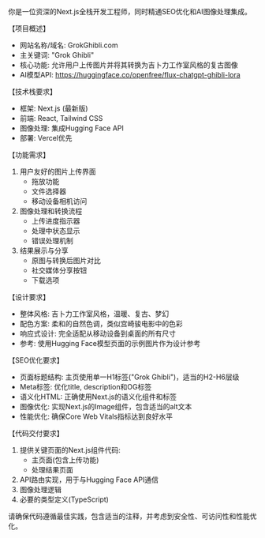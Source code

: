 你是一位资深的Next.js全栈开发工程师，同时精通SEO优化和AI图像处理集成。

【项目概述】
- 网站名称/域名: GrokGhibli.com
- 主关键词: "Grok Ghibli"
- 核心功能: 允许用户上传图片并将其转换为吉卜力工作室风格的复古图像
- AI模型API: https://huggingface.co/openfree/flux-chatgpt-ghibli-lora

【技术栈要求】
- 框架: Next.js (最新版)
- 前端: React, Tailwind CSS
- 图像处理: 集成Hugging Face API
- 部署: Vercel优先

【功能需求】
1. 用户友好的图片上传界面
   - 拖放功能
   - 文件选择器
   - 移动设备相机访问
2. 图像处理和转换流程
   - 上传进度指示器
   - 处理中状态显示
   - 错误处理机制
3. 结果展示与分享
   - 原图与转换后图片对比
   - 社交媒体分享按钮
   - 下载选项

【设计要求】
- 整体风格: 吉卜力工作室风格，温暖、复古、梦幻
- 配色方案: 柔和的自然色调，类似宫崎骏电影中的色彩
- 响应式设计: 完全适配从移动设备到桌面的所有尺寸
- 参考: 使用Hugging Face模型页面的示例图片作为设计参考

【SEO优化要求】
- 页面标题结构: 主页使用单一H1标签("Grok Ghibli")，适当的H2-H6层级
- Meta标签: 优化title, description和OG标签
- 语义化HTML: 正确使用Next.js的语义化组件和标签
- 图像优化: 实现Next.js的Image组件，包含适当的alt文本
- 性能优化: 确保Core Web Vitals指标达到良好水平

【代码交付要求】
1. 提供关键页面的Next.js组件代码:
   - 主页面(包含上传功能)
   - 处理结果页面
2. API路由实现，用于与Hugging Face API通信
3. 图像处理逻辑
4. 必要的类型定义(TypeScript)

请确保代码遵循最佳实践，包含适当的注释，并考虑到安全性、可访问性和性能优化。
